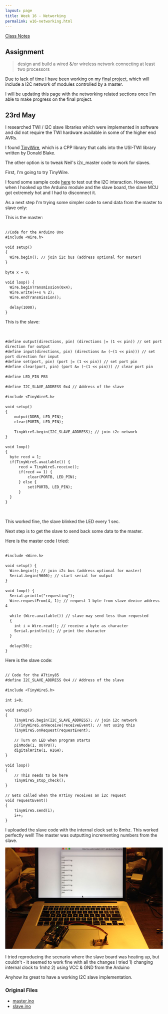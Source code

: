 ```yaml
---
layout: page
title: Week 16 - Networking
permalink: w16-networking.html
---
```


[Class Notes](http://academy.cba.mit.edu/classes/networking_communications/index.html)   

## Assignment

>  design and build a wired &/or wireless network connecting at least two processors

Due to lack of time I have been working on my [final project](w20-final.html), which will include a I2C network of 
    modules controlled by a master. 

I will be updating this page with the networking related sections once I'm able to make progress on the final project. 


## 23rd May

I researched TWI / I2C slave libraries which were implemented in software and did not require the TWI hardware available in some of
    the higher end AVRs. 
    
I found [TinyWire](https://github.com/rambo/TinyWire), which is a CPP library that calls into the USI-TWI library written by Donald Blake. 

The other option is to tweak Neil's i2c_master code to work for slaves. 

First, I'm going to try TinyWire. 

I found some sample code [here](https://thewanderingengineer.com/2014/02/17/attiny-i2c-slave/) to test out the I2C interaction. However, 
    when I hooked up the Arduino module and the slave board, the slave MCU got extremely hot and I had to disconnect it. 
     
As a next step I'm trying some simpler code to send data from the master to slave only: 

This is the master:

<pre>
<code class="language-clike">
//Code for the Arduino Uno
#include &lt;Wire.h&gt;
 
void setup()
{
  Wire.begin(); // join i2c bus (address optional for master)
}
 
byte x = 0;

void loop() {
  Wire.beginTransmission(0x4);
  Wire.write(++x % 2);        
  Wire.endTransmission();    

  delay(1000);
}
</code></pre>

This is the slave:

<pre>
<code class="language-clike">

#define output(directions, pin) (directions |= (1 << pin)) // set port direction for output
#define input(directions, pin) (directions &= (~(1 << pin))) // set port direction for input
#define set(port, pin) (port |= (1 << pin)) // set port pin
#define clear(port, pin) (port &= (~(1 << pin))) // clear port pin

#define LED_PIN PB3

#define I2C_SLAVE_ADDRESS 0x4 // Address of the slave
 
#include &lt;TinyWireS.h&gt;
 
void setup()
{
    output(DDRB, LED_PIN);
    clear(PORTB, LED_PIN);
    
    TinyWireS.begin(I2C_SLAVE_ADDRESS); // join i2c network
}
 
void loop()
{
  byte recd = 1;
  if(TinyWireS.available()) {
      recd = TinyWireS.receive();
      if(recd == 1) {
          clear(PORTB, LED_PIN);
      } else {
          set(PORTB, LED_PIN);
      }
  }
}

</code>
</pre>

This worked fine, the slave blinked the LED every 1 sec.

Next step is to get the slave to send back some data to the master. 

Here is the master code I tried:

<pre>
<code class="language-clike">
#include &lt;Wire.h&gt;

void setup() {
  Wire.begin(); // join i2c bus (address optional for master)
  Serial.begin(9600); // start serial for output
}

void loop() {
  Serial.println("requesting");
  Wire.requestFrom(4, 1); // request 1 byte from slave device address 4

  while (Wire.available()) // slave may send less than requested
  {
    int i = Wire.read(); // receive a byte as character
    Serial.println(i); // print the character
  }

  delay(50);
}
</code></pre>

Here is the slave code:

<pre>
<code class="language-clike">
// Code for the ATtiny85
#define I2C_SLAVE_ADDRESS 0x4 // Address of the slave

#include &lt;TinyWireS.h&gt;

int i=0;

void setup()
{
    TinyWireS.begin(I2C_SLAVE_ADDRESS); // join i2c network
    //TinyWireS.onReceive(receiveEvent); // not using this
    TinyWireS.onRequest(requestEvent);
    
    // Turn on LED when program starts
    pinMode(1, OUTPUT);
    digitalWrite(1, HIGH);
}

void loop()
{
    // This needs to be here
    TinyWireS_stop_check();
}

// Gets called when the ATtiny receives an i2c request
void requestEvent()
{
    TinyWireS.send(i);
    i++;
}
</code></pre>

I uploaded the slave code with the internal clock set to 8mhz. This worked perfectly well! The master was outputting incrementing
    numbers from the slave. 
    
<img src="images/w16-i2c-slave-response.jpg"/>

I tried reproducing the scenario where the slave board was heating up, but couldn't - it seemed to work fine with all the changes I tried 
    1) changing internal clock to 1mhz 2) using VCC & GND from the Arduino 
    
Anyhow its great to have a working I2C slave implementation.
 
### Original Files

* [master.ino](files/w16/master/master.ino)
* [slave.ino](files/w16/slave/slave.ino)

